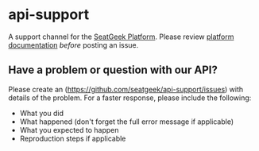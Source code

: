 # api-support

A support channel for the [SeatGeek Platform](http://platform.seatgeek.com/). Please review [platform documentation](http://platform.seatgeek.com/) _before_ posting an issue.

## Have a problem or question with our API?

Please create an (https://github.com/seatgeek/api-support/issues) 
with details of the problem. For a faster response, please include the following:

 * What you did
 * What happened (don't forget the full error message if applicable)
 * What you expected to happen
 * Reproduction steps if applicable
